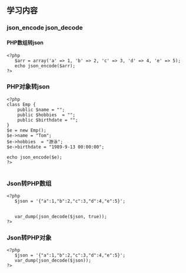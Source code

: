 ## 学习内容

### json_encode json_decode


#### PHP数组转json
``` 
<?php
   $arr = array('a' => 1, 'b' => 2, 'c' => 3, 'd' => 4, 'e' => 5);
   echo json_encode($arr);
?>

```

### PHP对象转json

``` 
<?php
class Emp {
    public $name = "";
    public $hobbies  = "";
    public $birthdate = "";
}
$e = new Emp();
$e->name = "Tom";
$e->hobbies  = "游泳";
$e->birthdate = "1989-9-13 00:00:00";

echo json_encode($e);
?>


```


### Json转PHP数组

``` 
<?php
   $json = '{"a":1,"b":2,"c":3,"d":4,"e":5}';

  
   var_dump(json_decode($json, true));
?>
```

### Json转PHP对象

``` 
<?php
   $json = '{"a":1,"b":2,"c":3,"d":4,"e":5}';
   var_dump(json_decode($json));
?>
```
